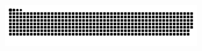 <picture>
  <source media="(prefers-color-scheme: dark)" srcset="https://raw.githubusercontent.com/franklin-albuquerque/grafico-de-contribuicoes/output/github-contribution-grid-snake-dark.svg">
  <source media="(prefers-color-scheme: light)" srcset="https://raw.githubusercontent.com/franklin-albuquerque/grafico-de-contribuicoes/output/github-contribution-grid-snake.svg">
  <img src="https://raw.githubusercontent.com/franklin-albuquerque/grafico-de-contribuicoes/output/github-contribution-grid-snake.svg">
</picture>
